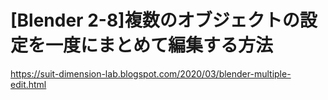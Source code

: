 # [Blender 2-8]複数のオブジェクトの設定を一度にまとめて編集する方法
https://suit-dimension-lab.blogspot.com/2020/03/blender-multiple-edit.html
